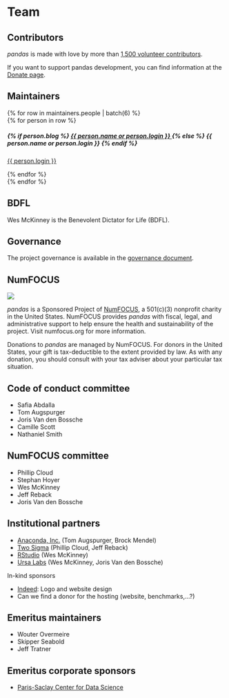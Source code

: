 # Team

## Contributors

_pandas_ is made with love by more than [1,500 volunteer contributors](https://github.com/pandas-dev/pandas/graphs/contributors).

If you want to support pandas development, you can find information at the [Donate page](../donate.html).

## Maintainers

<div class="maintainers">
    {% for row in maintainers.people | batch(6) %}
        <div class="card-deck maintainers">
            {% for person in row %}
                <div class="card">
                    <img class="card-img-top" alt="" src="{{ person.avatar_url }}"/>
                    <div class="card-body">
                        <h5 class="card-title">
                            {% if person.blog %}
                                <a href="{{ person.blog }}">
                                    {{ person.name or person.login }}
                                </a>
                            {% else %}
                                {{ person.name or person.login }}
                            {% endif %}
                        </h5>
                        <p class="card-text"><a href="{{ person.html_url }}">{{ person.login }}</a></p>
                    </div>
                </div>
            {% endfor %}
        </div>
    {% endfor %}
</div>

## BDFL

Wes McKinney is the Benevolent Dictator for Life (BDFL).

## Governance

The project governance is available in the [governance document](governance.html).

## NumFOCUS

![](https://numfocus.org/wp-content/uploads/2018/01/optNumFocus_LRG.png)

_pandas_ is a Sponsored Project of [NumFOCUS](https://numfocus.org/), a 501(c)(3) nonprofit charity in the United States.
NumFOCUS provides _pandas_ with fiscal, legal, and administrative support to help ensure the
health and sustainability of the project. Visit numfocus.org for more information.

Donations to _pandas_ are managed by NumFOCUS. For donors in the United States, your gift is tax-deductible
to the extent provided by law. As with any donation, you should consult with your tax adviser about your particular tax situation.

## Code of conduct committee

- Safia Abdalla
- Tom Augspurger
- Joris Van den Bossche
- Camille Scott
- Nathaniel Smith

## NumFOCUS committee

- Phillip Cloud
- Stephan Hoyer
- Wes McKinney
- Jeff Reback
- Joris Van den Bossche

## Institutional partners

- [Anaconda, Inc.](https://www.anaconda.com/) (Tom Augspurger, Brock Mendel)
- [Two Sigma](https://www.twosigma.com/) (Phillip Cloud, Jeff Reback)
- [RStudio](https://www.rstudio.com) (Wes McKinney)
- [Ursa Labs](https://ursalabs.org) (Wes McKinney, Joris Van den Bossche)

In-kind sponsors

- [Indeed](https://opensource.indeedeng.io/): Logo and website design
- Can we find a donor for the hosting (website, benchmarks,...?)

## Emeritus maintainers

- Wouter Overmeire
- Skipper Seabold
- Jeff Tratner

## Emeritus corporate sponsors

- [Paris-Saclay Center for Data Science](https://www.datascience-paris-saclay.fr/)
